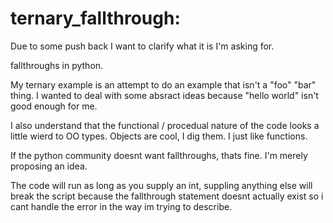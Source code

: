 # ternary_fallthrough:

Due to some push back I want to clarify what it is I'm asking for.

fallthroughs in python.

My ternary example is an attempt to do an example that isn't a "foo" "bar" thing. I wanted to deal with some absract ideas because "hello world" isn't good enough for me.

I also understand that the functional / procedual nature of the code looks a little wierd to OO types. Objects are cool, I dig them. I just like functions.

If the python community doesnt want fallthroughs, thats fine. I'm merely proposing an idea.

The code will run as long as you supply an int, suppling anything else will break the script because the fallthrough statement doesnt actually exist so i cant handle the error in the way im trying to describe.

